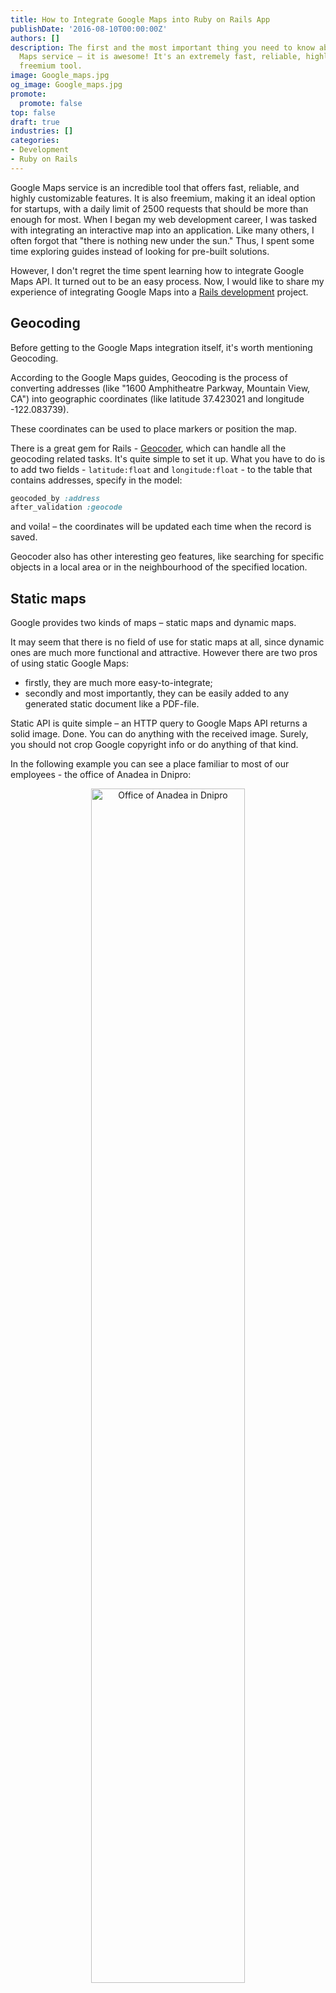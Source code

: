 ```yaml
---
title: How to Integrate Google Maps into Ruby on Rails App
publishDate: '2016-08-10T00:00:00Z'
authors: []
description: The first and the most important thing you need to know about Google
  Maps service – it is awesome! It's an extremely fast, reliable, highly customizable
  freemium tool.
image: Google_maps.jpg
og_image: Google_maps.jpg
promote:
  promote: false
top: false
draft: true
industries: []
categories:
- Development
- Ruby on Rails
---
```

Google Maps service is an incredible tool that offers fast, reliable, and highly customizable features. It is also freemium, making it an ideal option for startups, with a daily limit of 2500 requests that should be more than enough for most. When I began my web development career, I was tasked with integrating an interactive map into an application. Like many others, I often forgot that "there is nothing new under the sun." Thus, I spent some time exploring guides instead of looking for pre-built solutions.

However, I don't regret the time spent learning how to integrate Google Maps API. It turned out to be an easy process. Now, I would like to share my experience of integrating Google Maps into a [Rails development](/services/web-development/ruby-on-rails-development) project.

## Geocoding

Before getting to the Google Maps integration itself, it's worth mentioning Geocoding.

According to the Google Maps guides, Geocoding is the process of converting addresses (like "1600 Amphitheatre Parkway, Mountain View, CA") into geographic coordinates (like latitude 37.423021 and longitude -122.083739).

These coordinates can be used to place markers or position the map.

There is a great gem for Rails - [Geocoder](https://github.com/alexreisner/geocoder), which can handle all the geocoding related tasks. It's quite simple to set it up. What you have to do is to add two fields - `latitude:float` and `longitude:float` - to the table that contains addresses, specify in the model:

```ruby
geocoded_by :address
after_validation :geocode
```
and voila! – the coordinates will be updated each time when the record is saved.

Geocoder also has other interesting geo features, like searching for specific objects in a local area or in the neighbourhood of the specified location.

## Static maps

Google provides two kinds of maps – static maps and dynamic maps.

It may seem that there is no field of use for static maps at all, since dynamic ones are much more functional and attractive. However there are two pros of using static Google Maps:
* firstly, they are much more easy-to-integrate;
* secondly and most importantly, they can be easily added to any generated static document like a PDF-file.

Static API is quite simple – an HTTP query to Google Maps API returns a solid image. Done. You can do anything with the received image. Surely, you should not crop Google copyright info or do anything of that kind.

In the following example you can see a place familiar to most of our employees - the office of Anadea in Dnipro:

<center><img src="Anadea-Dnepr.png" alt="Office of Anadea in Dnipro" style="width: 70%;"></center>

Here is the same place, but with a deeper zoom:

<center><img src="Anadea-Dnepr-closer.png" alt="Office of Anadea in Dnipro" style="width: 70%;"></center>

And once again, the same place, but this time as a panoramic view (made by a related Google Maps service called Street View):

<center><img src="Anadea-Dnepr-streetview.jpg" alt="Office of Anadea in Dnipro" style="width: 70%;"></center>

The list of available parameters can be found [here](https://developers.google.com/maps/documentation/maps-static/overview).

It is obvious that the first iteration of static Google Map integration includes just writing a single method of a single helper, something like:

```ruby
def google_map(center)
 "https://maps.googleapis.com/maps/api/staticmap?center=#{center}&size=300x300&zoom=17"
end
```

where as a `center` parameter you can pass a street address or a pair of coordinates.

Then from the view it can be accessed by calling:

```
image_tag google_map(center: location.address)
```

or

```
image_tag google_map(center: [ location.latitude, location.longitude ].join(','))
```

It's clear that in real apps the parameters should not be a kind of "magic numbers". They can be either explicitly passed to the helper method or stored in the setting file.

That is all as for the static maps integration.

## Embedded maps

Google Maps Embed API is quite similar to the static API.

With a single HTTP request you can easily add an interactive map to your app. It can be embedded by adding an iframe and specifying the Google Maps Embed API URL as the `src` attribute:

```
<iframe width="300" height="300" frameborder="0" style="border:0"
 src="https://www.google.com/maps/embed/v1/place?key=YOUR_API_KEY&q=ADDRESS_OR_COORDINATES"
 allowfullscreen>
</iframe>
```

This allows you to get the basic Google Maps functionality extremely quickly and easily.

Surely, in a real application this code should be moved to the helper, slightly polished and improved but the integration still remains very simple.

More information on Google Embed API can be found [here](https://developers.google.com/maps/documentation/embed/get-started).

## Dynamic maps (JS)

It is still easy!

The first thing you have to do is to append Google Maps Scripts with the `<script>` tag:

```
<script src="https://maps.googleapis.com/maps/api/js?key=YOUR_API_KEY async defer></script>
```

Secondly, you need to add a `div` with a specific id (i.e `map`) to a page. JS scripts will use this id to identify where the map should be drawn.

Thirdly, you can start studying the Google Maps guide and adding new abilities to your interactive map.

An example: let's assume that there are several tabs in our app and each tab contains a map of the same area but with a different set of markers. By clicking on any marker the map should be centered on it and zoomed in.

Below you can find a CoffeeScript code for implementation of the required functionality.

```
class GoogleMap
 # defaults
 zoom =
  initialView: 15
  closeView: 18
 markers = []
 map = undefined

 constructor: (home) ->
  # set map center and view options
  lat = home["lat"]
  lon = home["lon"]
  myLatlng = new google.maps.LatLng(lat, lon)
  mapOptions =
   zoom: zoom.initialView
   center: myLatlng

  # create map
  map = new google.maps.Map(document.getElementById("map"), mapOptions)

 addMarker: (location, title) ->
  # create marker and add it to the array of markers
  marker = new google.maps.Marker(
   position: location,
   title: title,
   map: map
  )
  markers.push marker

  # add event listener - change zoom and center position on marker click
  google.maps.event.addListener marker, "click", ->
   map.setZoom zoom.closeView
   map.setCenter marker.getPosition()

 addMarkers: (markerList) ->
  # add all markers
  _.each markerList, (marker) =>
   position = new google.maps.LatLng marker["lat"], marker["lon"]
   title = "#{marker['full_address']}"
   @addMarker position, title

 drawMarkers: (map) ->
  # draw markers
  _.each markers, (marker) ->
   marker.setMap map
   # IMPORTANT: calling setMap method on marker will draw this marker, calling setMap with null parameter will erase it

 showMarkers: ->
  @setAllMap map

 hideMarkers: ->
  @setAllMap null

 removeListeners: ->
  _.each markers, (marker) ->
   google.maps.event.clearInstanceListeners(marker)

 deleteMarkers: ->
  @hideMarkers()
  @removeListeners()
  markers = []

app.google or= { classes: {} }
app.google.classes.GoogleMap = GoogleMap
```

This class then can be used in the code as follows:

```
$ ->
 { GoogleMap } = app.google.classes

 googleMap = new GoogleMap($('[data-map]:eq(0)').data('home'))
 googleMap.placeMarkers($("[data-map]:eq(0)").data("markers-list"))

 $(document).on 'click', '[data-tab]', ->
  googleMap.deleteMarkers()
  googleMap.placeMarkers($("[data-map]:eq($(@).index())").data("markers-list"))
```

It is not so easy anymore, but still readable, isn't it?

## Rails gems and JS plugins

Naturally, one of the most burning questions asked by RoR developers when they want to integrate Google Maps is if they can use all cool Google Maps features without writing JavaScript code at all.

Well, there is a couple of gems that attempt to help you to do this.

The first and the most well-known one is the [Google-Maps-for-Rails](https://github.com/apneadiving/Google-Maps-for-Rails) gem. Frankly speaking, this gem strongly reminds me of an old folk story about [Stone Soup](https://en.wikipedia.org/wiki/Stone_Soup). The gem itself is playing the role of the stone and all the JS code pieces, which you need to add to customize your map, are playing the roles of carrots, potatoes, meat, seasonings and other ingredients.

Another thing is the [GoogleMaps](https://github.com/9peso/google_maps) gem, which tries hard to make all this in the [Rails](https://anadea.info/blog/the-ruby-on-rails-development-company-you-want-to-work-with) way and adds all basic JS scripts by itself. However, integrating google maps with this gem is not without flaws either.

Things are getting worse, when you need to add some interactions with the map. You can not handle it without adding JS scripts and this significantly reduces the value of all the attempts to build up such functionality as gems.

So, after all, the answer is no, you can not add a fully-functional dynamic map without JS coding.

As for the JS plugins – most of them are just the code copy/pasted from Google Maps, sometimes slightly reorganised.

Here is the list of the most attractive plugins:

* [gmap3](https://gmap3.net/),
* [gmaps.js](https://hpneo.dev/gmaps/).

So, I haven't found any pros of using gems. The only benefit of using plugins is that all scripts are already applied, so you can start working with the map immediately and don't need additional time to implement basic functionality.

An argument against both gems and plugins is the fact that you have to build the application logic on the basis of their syntax and you should learn this syntax beforehand. Moreover, if Google changes the Google Maps API, you will have to wait until an updated version of the gem or plugin is released or integrate the maps manually, which was exactly what you tried to avoid.

## To summarize

Creating a method for integrating static and embedded maps is a straightforward task, and there is no need to look for pre-made solutions.

Dynamic maps integration may be more complex, but it should not discourage you from attempting to integrate them from scratch, for the following reasons:
* this will help you to deeply understand their API and capabilities, which will certainly come in handy in the future;
* this will not take more time than the integration through turnkey solutions;
* this will release you from spending time looking for a better solution;
* this will free you from studying (potentially awkward) syntax created by someone else;
* this will improve your front-end skills;
* and finally, it is interesting.

And yes, the code you wrote can be easily used in a new project or even become the basis for you own plugins. So, who knows, maybe someday an article about your own turnkey solution will appear!
